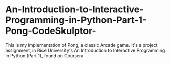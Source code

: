 # An-Introduction-to-Interactive-Programming-in-Python-Part-1-Pong-CodeSkulptor-
This is my implementation of Pong, a classic Arcade game. It's a project assignment, in Rice University's An Introduction to Interactive Programming in Python (Part 1), found on Coursera.
